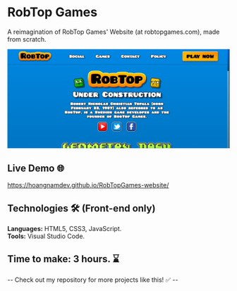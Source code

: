 # RobTop Games
A reimagination of RobTop Games' Website (at robtopgames.com), made from scratch.

![robtoprevised](https://raw.githubusercontent.com/hoangnamdev/RobTopGames-website/refs/heads/main/Visualizer.PNG)

## Live Demo 🌐

https://hoangnamdev.github.io/RobTopGames-website/

## Technologies 🛠️ (Front-end only)

**Languages:** HTML5, CSS3, JavaScript.  
**Tools:** Visual Studio Code.

## Time to make: 3 hours. ⌛
-- Check out my repository for more projects like this! ✅ --
